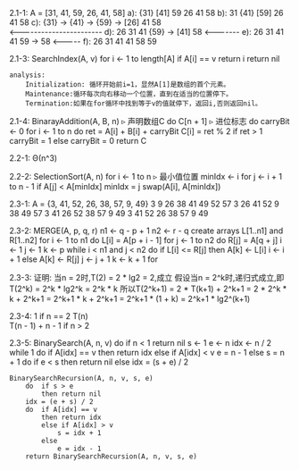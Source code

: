 2.1-1:
    A = [31, 41, 59, 26, 41, 58]
    a): {31} [41] 59 26 41 58
    b): 31 {41} [59] 26 41 58
    c): {31} -> {41} -> {59} -> [26] 41 58   
          <-----------------------
    d): 26 31 41 {59} -> [41] 58
                   <-------
    e): 26 31 41 41 59 -> 58
                     <-----
    f): 26 31 41 41 58 59

2.1-3:
    SearchIndex(A, v)
        for i <- 1 to length[A]
            if A[i] == v
                return i
        return nil

    analysis:
        Initialization: 循环开始前i=1，显然A[1]是数组的首个元素。
        Maintenance:循环每次向右移动一个位置，直到在适当的位置停下。
        Termination:如果在for循环中找到等于v的值就停下，返回i,否则返回nil。

2.1-4:
    BinarayAddition(A, B, n)
        ▹ 声明数组C
        do C[n + 1]
            ▹ 进位标志
            do carryBit <- 0
                for i <- 1 to n
                    do ret = A[i] + B[i] + carryBit
                        C[i] = ret % 2
                        if ret > 1
                            carryBit = 1
                        else
                            carryBit = 0
        return C

2.2-1:
    Θ(n^3)

2.2-2:
    SelectionSort(A, n)
        for i <- 1 to n
            ▹ 最小值位置
            minIdx <- i
            for j <- i + 1 to n - 1
                if A[j] < A[minIdx]
                    minIdx = j
            swap(A[i], A[minIdx])

2.3-1:
    A = {3, 41, 52, 26, 38, 57, 9, 49}
        3 9 26 38 41 49 52 57
      3 26 41 52     9 38 49 57
    3 41    26 52   38 57   9 49
    3 41    52 26   38 57   9 49

2.3-2:
    MERGE(A, p, q, r)
        n1 <- q - p + 1
        n2 <- r - q
        create arrays L[1..n1] and R[1..n2]
        for i <- 1 to n1
            do L[i] = A[p + i - 1]
        for j <- 1 to n2
            do R[j] = A[q + j]
        i <- 1
        j <- 1
        k <- p
        while i < n1 and j < n2
            do  if L[i] <= R[j]
                then A[k] <- L[i]
                    i <- i + 1
                else A[k] <- R[j]
                    j <- j + 1
                k <- k + 1
        for 

2.3-3:
    证明:
    当n = 2时,T(2) = 2 * lg2 = 2,成立
    假设当n = 2^k时,递归式成立,即T(2^k) = 2^k * lg2^k = 2^k * k
    所以T(2^k+1) = 2 * T(k+1) + 2^k+1 = 2 * 2^k * k + 2^k+1 = 2^k+1 * k + 2^k+1 = 2^k+1 * (1 + k) = 2^k+1 * lg2^(k+1)

2.3-4:
            1                   if n == 2
    T(n)    
            T(n - 1) + n - 1    if n > 2

2.3-5:
    BinarySearch(A, n, v)
        do  if n < 1
            return nil
        s <- 1
        e <- n
        idx <- n / 2
        while 1
            do  if A[idx] == v
                then return idx
                else if A[idx] < v
                    e = n - 1
                else
                    s = n + 1
                do  if e < s
                    then return nil
                    else idx = (s + e) / 2

    BinarySearchRecursion(A, n, v, s, e)
        do  if s > e
            then return nil
        idx = (e + s) / 2
        do  if A[idx] == v
            then return idx
            else if A[idx] > v
                s = idx + 1
            else
                e = idx - 1
        return BinarySearchRecursion(A, n, v, s, e)
